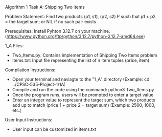 Algorithm 1 Task A: Shipping Two Items

Problem Statement:
Find two products (p1, s1), (p2, s2) P such that p1 + p2 = the target sum; or NIL if no such pair exists

Prerequisites:
Install Pyhton 3.12.7 on your machine. (https://www.python.org/ftp/python/3.12.7/python-3.12.7-amd64.exe)

1_A Files:
- Two_Items.py: Contains implementation of Shipping Two Items problem
- items.txt: Input file representing the list of n item tuples (price, item)

Compilation Instructions:
- Open your terminal and naviagte to the "1_A" directory (Example: cd ../CPSC-535-Project-1/1A)
- Compile and run the code using the command: python3 Two_Items.py
- Once the program runs, users will be prompted to enter a target value
- Enter an integer value to represent the target sum, which two products add up to match (price 1 + price 2 = target sum) (Example: 2500, 1000, etc.)

User Input Instructions:
- User input can be customized in items.txt